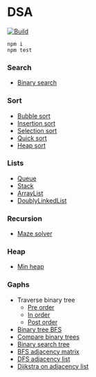 # DSA

[![Build](https://github.com/PeterWillumsen/dsa/actions/workflows/node.js.yml/badge.svg?branch=main)](https://github.com/PeterWillumsen/dsa/actions/workflows/node.js.yml)

```
npm i
npm test
```


### Search

- [Binary search](src/code/binarySearch.ts)


### Sort

- [Bubble sort](src/code/bubbleSort.ts)
- [Insertion sort](src/code/insertionSort.ts)
- [Selection sort](src/code/selectionSort.ts)
- [Quick sort](src/code/quickSort.ts)
- [Heap sort](src/code/minHeap.ts)

### Lists

- [Queue](src/code/queue.ts)
- [Stack](src/code/stack.ts)
- [ArrayList](src/code/arrayList.ts)
- [DoublyLinkedList](src/code/doublyLinkedList.ts)

### Recursion

- [Maze solver](src/code/mazeSolver.ts)


### Heap
- [Min heap](src/code/minHeap.ts)

### Gaphs

- Traverse binary tree
  - [Pre order](src/code/binaryTreePreOrder.ts)
  - [In order](src/code/binaryTreeInOrder.ts)
  - [Post order](src/code/binaryTreePostOrder.ts)
- [Binary tree BFS](src/code/binaryTreeBFS.ts)
- [Compare binary trees](src/code/compareBinaryTrees.ts)
- [Binary search tree](src/code/binarySearchTree.ts)
- [BFS adjacency matrix](src/code/bfsGraphMatrix.ts)
- [DFS adjacency list](src/code/dfsGraphList.ts)
- [Dijkstra on adjacency list](src/code/dijkstraList.ts)